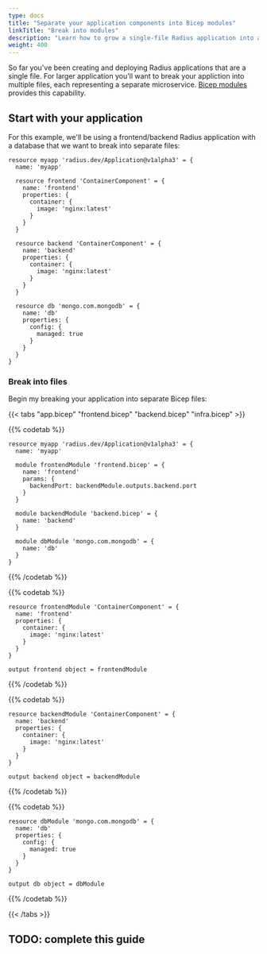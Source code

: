 ```yaml
---
type: docs
title: "Separate your application components into Bicep modules"
linkTitle: "Break into modules"
description: "Learn how to grow a single-file Radius application into a multi-file, large scale application with Bicep modules."
weight: 400
---
```


So far you've been creating and deploying Radius applications that are a single file. For larger application you'll want to break your appliction into multiple files, each representing a separate microservice. [Bicep modules](https://docs.microsoft.com/en-us/azure/azure-resource-manager/bicep/modules) provides this capability.

## Start with your application

For this example, we'll be using a frontend/backend Radius application with a database that we want to break into separate files:

```bicep
resource myapp 'radius.dev/Application@v1alpha3' = {
  name: 'myapp'
  
  resource frontend 'ContainerComponent' = {
    name: 'frontend'
    properties: {
      container: {
        image: 'nginx:latest'
      }
    }
  }

  resource backend 'ContainerComponent' = {
    name: 'backend'
    properties: {
      container: {
        image: 'nginx:latest'
      }
    }
  }

  resource db 'mongo.com.mongodb' = {
    name: 'db'
    properties: {
      config: {
        managed: true
      }
    }
  }
}
```

### Break into files

Begin my breaking your application into separate Bicep files:

{{< tabs "app.bicep" "frontend.bicep" "backend.bicep" "infra.bicep" >}}

{{% codetab %}}
```bicep
resource myapp 'radius.dev/Application@v1alpha3' = {
  name: 'myapp'
  
  module frontendModule 'frontend.bicep' = {
    name: 'frontend'
    params: {
      backendPort: backendModule.outputs.backend.port
    }
  }

  module backendModule 'backend.bicep' = {
    name: 'backend'
  }

  module dbModule 'mongo.com.mongodb' = {
    name: 'db'
  }
}
```
{{% /codetab %}}

{{% codetab %}}
```bicep
resource frontendModule 'ContainerComponent' = {
  name: 'frontend'
  properties: {
    container: {
      image: 'nginx:latest'
    }
  }
}

output frontend object = frontendModule
```
{{% /codetab %}}

{{% codetab %}}
```bicep
resource backendModule 'ContainerComponent' = {
  name: 'backend'
  properties: {
    container: {
      image: 'nginx:latest'
    }
  }
}

output backend object = backendModule
```
{{% /codetab %}}

{{% codetab %}}
```bicep
resource dbModule 'mongo.com.mongodb' = {
  name: 'db'
  properties: {
    config: {
      managed: true
    }
  }
}

output db object = dbModule
```
{{% /codetab %}}

{{< /tabs >}}

## TODO: complete this guide
